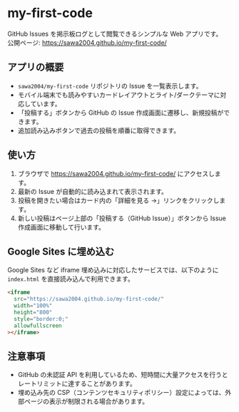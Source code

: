 # my-first-code

GitHub Issues を掲示板ログとして閲覧できるシンプルな Web アプリです。  
公開ページ: https://sawa2004.github.io/my-first-code/

## アプリの概要
- `sawa2004/my-first-code` リポジトリの Issue を一覧表示します。
- モバイル端末でも読みやすいカードレイアウトとライト/ダークテーマに対応しています。
- 「投稿する」ボタンから GitHub の Issue 作成画面に遷移し、新規投稿ができます。
- 追加読み込みボタンで過去の投稿を順番に取得できます。

## 使い方
1. ブラウザで https://sawa2004.github.io/my-first-code/ にアクセスします。
2. 最新の Issue が自動的に読み込まれて表示されます。
3. 投稿を開きたい場合はカード内の「詳細を見る →」リンクをクリックします。
4. 新しい投稿はページ上部の「投稿する（GitHub Issue）」ボタンから Issue 作成画面に移動して行います。

## Google Sites に埋め込む
Google Sites など iframe 埋め込みに対応したサービスでは、以下のように `index.html` を直接読み込んで利用できます。

```html
<iframe
  src="https://sawa2004.github.io/my-first-code/"
  width="100%"
  height="800"
  style="border:0;"
  allowfullscreen
></iframe>
```

## 注意事項
- GitHub の未認証 API を利用しているため、短時間に大量アクセスを行うとレートリミットに達することがあります。
- 埋め込み先の CSP（コンテンツセキュリティポリシー）設定によっては、外部ページの表示が制限される場合があります。

